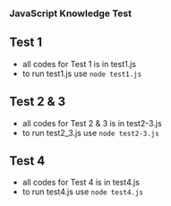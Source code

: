 ### JavaScript Knowledge Test

## Test 1

- all codes for Test 1 is in test1.js
- to run test1.js use
  `node test1.js`

## Test 2 & 3

- all codes for Test 2 & 3 is in test2-3.js
- to run test2_3.js use
  `node test2-3.js`

## Test 4

- all codes for Test 4 is in test4.js
- to run test4.js use
  `node test4.js`
